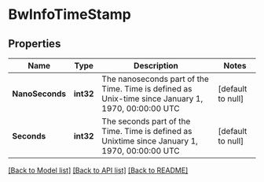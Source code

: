# BwInfoTimeStamp

## Properties
Name | Type | Description | Notes
------------ | ------------- | ------------- | -------------
**NanoSeconds** | **int32** | The nanoseconds part of the Time. Time is defined as Unix-time since January 1, 1970, 00:00:00 UTC | [default to null]
**Seconds** | **int32** | The seconds part of the Time. Time is defined as Unixtime since January 1, 1970, 00:00:00 UTC | [default to null]

[[Back to Model list]](../README.md#documentation-for-models) [[Back to API list]](../README.md#documentation-for-api-endpoints) [[Back to README]](../README.md)


